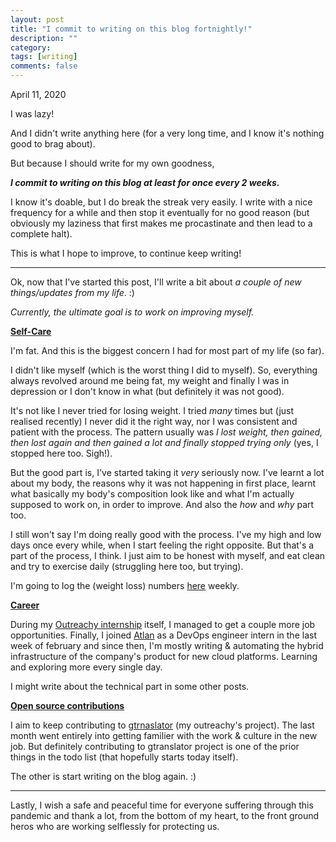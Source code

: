 ```yaml
---
layout: post
title: "I commit to writing on this blog fortnightly!"
description: ""
category: 
tags: [writing]
comments: false
---
```


April 11, 2020

I was lazy! 

And I didn't write anything here (for a very long time, and I know it's nothing good to brag about). 

But because I should write for my own goodness,

***I commit to writing on this blog at least for once every 2 weeks.***

I know it's doable, but I do break the streak very easily. I write with a nice frequency for a while and then stop it eventually for no good reason (but obviously my laziness that first makes me procastinate and then lead to a complete halt).

This is what I hope to improve, to continue keep writing!

---

Ok, now that I've started this post, I'll write a bit about *a couple of new things/updates from my life*. :)

*Currently, the ultimate goal is to work on improving myself.*

**<u>Self-Care</u>**

I'm fat. And this is the biggest concern I had for most part of my life (so far). 

I didn't like myself (which is the worst thing I did to myself). So, everything always revolved around me being fat, my weight and finally I was in depression or I don't know in what (but definitely it was not good).

It's not like I never tried for losing weight. I tried *many* times but (just realised recently) I never did it the right way, nor I was consistent and patient with the process. The pattern usually was *I lost weight, then gained, then lost again and then gained a lot and finally stopped trying only* (yes, I stopped here too. Sigh!).

But the good part is, I've started taking it *very* seriously now. I've learnt a lot about my body, the reasons why it was not happening in first place, learnt what basically my body's composition look like and what I'm actually supposed to work on, in order to improve. And also the *how* and *why* part too. 

I still won't say I'm doing really good with the process. I've my high and low days once every while, when I start feeling the right opposite. But that's a part of the process, I think. I just aim to be honest with myself, and eat clean and try to exercise daily (struggling here too, but trying). 

I'm going to log the (weight loss) numbers [here](https://priyankasaggu11929.github.io/fitness.html) weekly.


**<u>Career</u>**

During my [Outreachy internship](https://priyankasaggu11929.github.io/tags.html#Outreachy) itself, I managed to get a couple more job opportunities. Finally, I joined [Atlan](https://atlan.com) as a DevOps engineer intern in the last week of february and since then, I'm mostly writing & automating the hybrid infrastructure of the company's product for new cloud platforms. Learning and exploring more every single day.

I might write about the technical part in some other posts.

**<u>Open source contributions</u>**

I aim to keep contributing to [gtrnaslator](https://wiki.gnome.org/Apps/Gtranslator) (my outreachy's project). The last month went entirely into getting familier with the work & culture in the new job. But definitely contributing to gtranslator project is one of the prior things in the todo list (that hopefully starts today itself). 

The other is start writing on the blog again. :)

---

Lastly, I wish a safe and peaceful time for everyone suffering through this pandemic and thank a lot, from the bottom of my heart, to the front ground heros who are working selflessly for protecting us.
